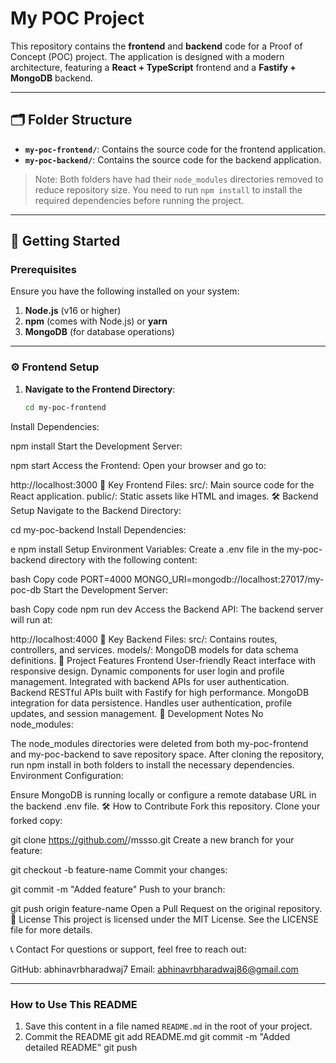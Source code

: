 # My POC Project

This repository contains the **frontend** and **backend** code for a Proof of Concept (POC) project. The application is designed with a modern architecture, featuring a **React + TypeScript** frontend and a **Fastify + MongoDB** backend.

---

## 🗂️ Folder Structure

- **`my-poc-frontend/`**: Contains the source code for the frontend application.
- **`my-poc-backend/`**: Contains the source code for the backend application.

> Note: Both folders have had their `node_modules` directories removed to reduce repository size. You need to run `npm install` to install the required dependencies before running the project.

---

## 🚀 Getting Started

### Prerequisites

Ensure you have the following installed on your system:

1. **Node.js** (v16 or higher)
2. **npm** (comes with Node.js) or **yarn**
3. **MongoDB** (for database operations)

---

### ⚙️ Frontend Setup

1. **Navigate to the Frontend Directory**:
   ```bash
   cd my-poc-frontend
Install Dependencies:

npm install
Start the Development Server:

npm start
Access the Frontend: Open your browser and go to:

http://localhost:3000
📁 Key Frontend Files:
src/: Main source code for the React application.
public/: Static assets like HTML and images.
🛠️ Backend Setup
Navigate to the Backend Directory:


cd my-poc-backend
Install Dependencies:

e
npm install
Setup Environment Variables: Create a .env file in the my-poc-backend directory with the following content:

bash
Copy code
PORT=4000
MONGO_URI=mongodb://localhost:27017/my-poc-db
Start the Development Server:

bash
Copy code
npm run dev
Access the Backend API: The backend server will run at:


http://localhost:4000
📁 Key Backend Files:
src/: Contains routes, controllers, and services.
models/: MongoDB models for data schema definitions.
🔧 Project Features
Frontend
User-friendly React interface with responsive design.
Dynamic components for user login and profile management.
Integrated with backend APIs for user authentication.
Backend
RESTful APIs built with Fastify for high performance.
MongoDB integration for data persistence.
Handles user authentication, profile updates, and session management.
📝 Development Notes
No node_modules:

The node_modules directories were deleted from both my-poc-frontend and my-poc-backend to save repository space.
After cloning the repository, run npm install in both folders to install the necessary dependencies.
Environment Configuration:

Ensure MongoDB is running locally or configure a remote database URL in the backend .env file.
🛠️ How to Contribute
Fork this repository.
Clone your forked copy:

git clone https://github.com/<your-username>/mssso.git
Create a new branch for your feature:

git checkout -b feature-name
Commit your changes:

git commit -m "Added feature"
Push to your branch:

git push origin feature-name
Open a Pull Request on the original repository.
📃 License
This project is licensed under the MIT License. See the LICENSE file for more details.

📞 Contact
For questions or support, feel free to reach out:

GitHub: abhinavrbharadwaj7
Email: abhinavrbharadwaj86@gmail.com


---

### **How to Use This README**
1. Save this content in a file named `README.md` in the root of your project.
2. Commit the README
   git add README.md
   git commit -m "Added detailed README"
   git push
